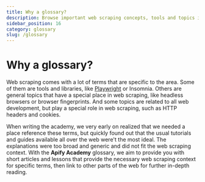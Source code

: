 ```yaml
---
title: Why a glossary?
description: Browse important web scraping concepts, tools and topics in succinct articles explaining common web development terms in a web scraping and automation context.
sidebar_position: 16
category: glossary
slug: /glossary
---
```


# [](#why-a-glossary) Why a glossary?

Web scraping comes with a lot of terms that are specific to the area. Some of them are tools and libraries, like [Playwright](./puppeteer_playwright/index.md) or Insomnia. Others are general topics that have a special place in web scraping, like headless browsers or browser fingerprints. And some topics are related to all web development, but play a special role in web scraping, such as HTTP headers and cookies.

When writing the academy, we very early on realized that we needed a place reference these terms, but quickly found out that the usual tutorials and guides available all over the web were't the most ideal. The explanations were too broad and generic and did not fit the web scraping context. With the **Apify Academy** glossary, we aim to provide you with short articles and lessons that provide the necessary web scraping context for specific terms, then link to other parts of the web for further in-depth reading.
